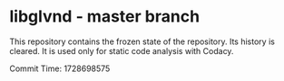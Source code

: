# libglvnd - master branch

This repository contains the frozen state of the repository.
Its history is cleared. It is used only for static code
analysis with Codacy.

Commit Time: 1728698575